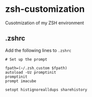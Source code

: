 # zsh-customization
Cusotmization of my ZSH environment

## .zshrc

Add the following lines to `.zshrc`

```
# Set up the prompt

fpath=(~/.zsh_custom $fpath)
autoload -Uz promptinit
promptinit
prompt imacube

setopt histignorealldups sharehistory
```

